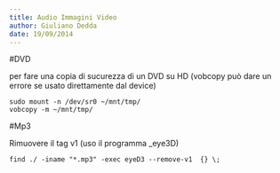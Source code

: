 ```yaml
---
title: Audio Immagini Video
author: Giuliano Dedda 
date: 19/09/2014
---
```



#DVD 

per fare una copia di sucurezza di un DVD su HD
(vobcopy può dare un errore se usato direttamente dal device)

    sudo mount -n /dev/sr0 ~/mnt/tmp/
    vobcopy -m ~/mnt/tmp/
 

#Mp3

Rimuovere il tag v1 (uso il programma _eye3D)

    find ./ -iname "*.mp3" -exec eyeD3 --remove-v1  {} \;
